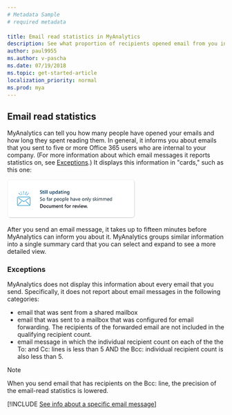 ```yaml
---
# Metadata Sample
# required metadata

title: Email read statistics in MyAnalytics
description: See what proportion of recipients opened email from you in MyAnalytics.
author: paul9955
ms.author: v-pascha
ms.date: 07/19/2018
ms.topic: get-started-article
localization_priority: normal 
ms.prod: mya
---
```


## Email read statistics 

MyAnalytics can tell you how many people have opened your emails and how long they spent reading them. In general, it informs you about emails that you sent to five or more Office 365 users who are internal to your company. (For more information about which email messages it reports statistics on, see [Exceptions](#exceptions).) It displays this information in "cards," such as this one:

<img src="../../../Images/Still-updating.png" alt="Still updating">

After you send an email message, it takes up to fifteen minutes before MyAnalytics can inform you about it. MyAnalytics groups similar information into a single summary card that you can select and expand to see a more detailed view.

### Exceptions
MyAnalytics does not display this information about every email that you send. Specifically, it does not report about email messages in the following categories: 
 * email that was sent from a shared mailbox
 * email that was sent to a mailbox that was configured for email forwarding. The recipients of the forwarded email are not included in the qualifying recipient count.
 * email message in which the individual recipient count on each of the the To: and Cc: lines is less than 5 AND the Bcc: individual recipient count is also less than 5.

> [!Note] 
> When you send email that has recipients on the Bcc: line, the precision of the email-read statistics is lowered.  

[!INCLUDE [See info about a specific email message](../../Includes/to-see-info-about-email-message.md)]
